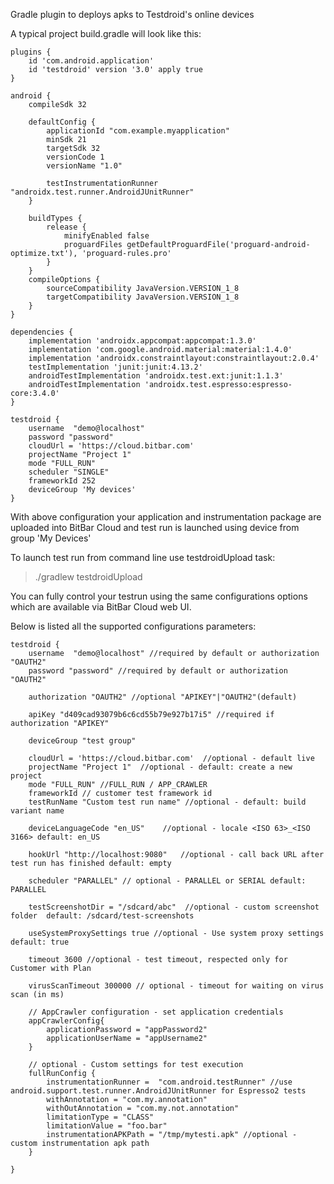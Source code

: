 Gradle plugin to deploys apks to Testdroid's online devices

A typical project build.gradle will look like this:

    plugins {
        id 'com.android.application'
        id 'testdroid' version '3.0' apply true
    }

    android {
        compileSdk 32

        defaultConfig {
            applicationId "com.example.myapplication"
            minSdk 21
            targetSdk 32
            versionCode 1
            versionName "1.0"

            testInstrumentationRunner "androidx.test.runner.AndroidJUnitRunner"
        }

        buildTypes {
            release {
                minifyEnabled false
                proguardFiles getDefaultProguardFile('proguard-android-optimize.txt'), 'proguard-rules.pro'
            }
        }
        compileOptions {
            sourceCompatibility JavaVersion.VERSION_1_8
            targetCompatibility JavaVersion.VERSION_1_8
        }
    }
    
    dependencies {
        implementation 'androidx.appcompat:appcompat:1.3.0'
        implementation 'com.google.android.material:material:1.4.0'
        implementation 'androidx.constraintlayout:constraintlayout:2.0.4'
        testImplementation 'junit:junit:4.13.2'
        androidTestImplementation 'androidx.test.ext:junit:1.1.3'
        androidTestImplementation 'androidx.test.espresso:espresso-core:3.4.0'
    }
    
    testdroid {
        username  "demo@localhost"
        password "password"
        cloudUrl = 'https://cloud.bitbar.com'
        projectName "Project 1"
        mode "FULL_RUN"
        scheduler "SINGLE"
        frameworkId 252
        deviceGroup 'My devices'
    }



With above configuration your application and instrumentation package 
are uploaded into BitBar Cloud and test run is launched using device from group 'My Devices'

To launch test run from command line use testdroidUpload task:
>./gradlew testdroidUpload

You can fully control your testrun using the same configurations options which are available via BitBar Cloud web UI.

Below is listed all the supported configurations parameters:

    testdroid {
        username  "demo@localhost" //required by default or authorization "OAUTH2"
        password "password" //required by default or authorization "OAUTH2"

        authorization "OAUTH2" //optional "APIKEY"|"OAUTH2"(default)

        apiKey "d409cad93079b6c6cd55b79e927b17i5" //required if authorization "APIKEY"

        deviceGroup "test group"

        cloudUrl = 'https://cloud.bitbar.com'  //optional - default live
        projectName "Project 1"  //optional - default: create a new project
        mode "FULL_RUN" //FULL_RUN / APP_CRAWLER
        frameworkId // customer test framework id
        testRunName "Custom test run name" //optional - default: build variant name

        deviceLanguageCode "en_US"    //optional - locale <ISO 63>_<ISO 3166> default: en_US
    
        hookUrl "http://localhost:9080"   //optional - call back URL after test run has finished default: empty
    
        scheduler "PARALLEL" // optional - PARALLEL or SERIAL default: PARALLEL
    
        testScreenshotDir = "/sdcard/abc"  //optional - custom screenshot folder  default: /sdcard/test-screenshots
    
        useSystemProxySettings true //optional - Use system proxy settings  default: true
        
        timeout 3600 //optional - test timeout, respected only for Customer with Plan
        
        virusScanTimeout 300000 // optional - timeout for waiting on virus scan (in ms)
        
        // AppCrawler configuration - set application credentials
        appCrawlerConfig{
            applicationPassword = "appPassword2"
            applicationUserName = "appUsername2"
        }
    
        // optional - Custom settings for test execution
        fullRunConfig {
            instrumentationRunner =  "com.android.testRunner" //use android.support.test.runner.AndroidJUnitRunner for Espresso2 tests
            withAnnotation = "com.my.annotation"
            withOutAnnotation = "com.my.not.annotation"
            limitationType = "CLASS"
            limitationValue = "foo.bar"
            instrumentationAPKPath = "/tmp/mytesti.apk" //optional - custom instrumentation apk path
        }
        
    }
